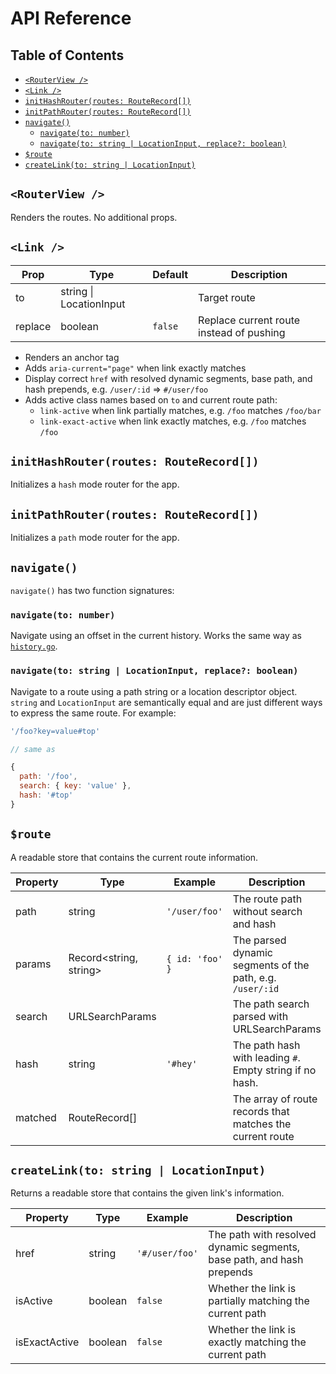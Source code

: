 # API Reference

## Table of Contents

- [`<RouterView />`](#routerview-)
- [`<Link />`](#link-)
- [`initHashRouter(routes: RouteRecord[])`](#inithashrouterroutes-routerecord)
- [`initPathRouter(routes: RouteRecord[])`](#initpathrouterroutes-routerecord)
- [`navigate()`](#navigate)
  - [`navigate(to: number)`](#navigateto-number)
  - [`navigate(to: string | LocationInput, replace?: boolean)`](#navigateto-string--locationinput-replace-boolean)
- [`$route`](#route)
- [`createLink(to: string | LocationInput)`](#createlinkto-string--locationinput)

## `<RouterView />`

Renders the routes. No additional props.

## `<Link />`

<!-- prettier-ignore -->
| Prop    | Type                    | Default | Description                              |
|---------|-------------------------|---------|------------------------------------------|
| to      | string \| LocationInput |         | Target route                             |
| replace | boolean                 | `false` | Replace current route instead of pushing |

- Renders an anchor tag
- Adds `aria-current="page"` when link exactly matches
- Display correct `href` with resolved dynamic segments, base path, and hash prepends, e.g. `/user/:id` => `#/user/foo`
- Adds active class names based on `to` and current route path:
  - `link-active` when link partially matches, e.g. `/foo` matches `/foo/bar`
  - `link-exact-active` when link exactly matches, e.g. `/foo` matches `/foo`

## `initHashRouter(routes: RouteRecord[])`

Initializes a `hash` mode router for the app.

## `initPathRouter(routes: RouteRecord[])`

Initializes a `path` mode router for the app.

## `navigate()`

`navigate()` has two function signatures:

### `navigate(to: number)`

Navigate using an offset in the current history. Works the same way as [`history.go`](https://developer.mozilla.org/en-US/docs/Web/API/History/go).

### `navigate(to: string | LocationInput, replace?: boolean)`

Navigate to a route using a path string or a location descriptor object. `string` and `LocationInput` are semantically equal and are just different ways to express the same route. For example:

```js
'/foo?key=value#top'

// same as

{
  path: '/foo',
  search: { key: 'value' },
  hash: '#top'
}
```

## `$route`

A readable store that contains the current route information.

<!-- prettier-ignore -->
| Property | Type                   | Example         | Description                                               |
|----------|------------------------|-----------------|-----------------------------------------------------------|
| path     | string                 | `'/user/foo'`   | The route path without search and hash                    |
| params   | Record<string, string> | `{ id: 'foo' }` | The parsed dynamic segments of the path, e.g. `/user/:id` |
| search   | URLSearchParams        |                 | The path search parsed with URLSearchParams               |
| hash     | string                 | `'#hey'`        | The path hash with leading `#`. Empty string if no hash.  |
| matched  | RouteRecord[]          |                 | The array of route records that matches the current route |

## `createLink(to: string | LocationInput)`

Returns a readable store that contains the given link's information.

<!-- prettier-ignore -->
| Property      | Type    | Example        | Description                                                           |
|---------------|---------|----------------|-----------------------------------------------------------------------|
| href          | string  | `'#/user/foo'` | The path with resolved dynamic segments, base path, and hash prepends |
| isActive      | boolean | `false`        | Whether the link is partially matching the current path               |
| isExactActive | boolean | `false`        | Whether the link is exactly matching the current path                 |
